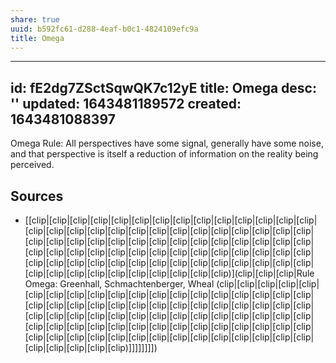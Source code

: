 ```yaml
---
share: true
uuid: b592fc61-d288-4eaf-b0c1-4824109efc9a
title: Omega
---
```

---
id: fE2dg7ZSctSqwQK7c12yE
title: Omega
desc: ''
updated: 1643481189572
created: 1643481088397
---

Omega Rule: All perspectives have some signal, generally have some noise, and that perspective is itself a reduction of information on the reality being perceived. 

## Sources

* [[clip|[clip|[clip|[clip|[clip|[clip|[clip|[clip|[clip|[clip|[clip|[clip|[clip|[clip|[clip|[clip|[clip|[clip|[clip|[clip|[clip|[clip|[clip|[clip|[clip|[clip|[clip|[clip|[clip|[clip|[clip|[clip|[clip|[clip|[clip|[clip|[clip|[clip|[clip|[clip|[clip|[clip|[clip|[clip|[clip|[clip|[clip|[clip|[clip|[clip|[clip|[clip|[clip|[clip|[clip|[clip|[clip|[clip|[clip|[clip|[clip|[clip|[clip|[clip|[clip|[clip|[clip|[clip|[clip|[clip|[clip|[clip|[clip|[clip|[clip|[clip|[clip|[clip|[clip|[clip)](clip|[clip|[clip|Rule Omega: Greenhall, Schmachtenberger, Wheal (clip|[clip|[clip|[clip|[clip|[clip|[clip|[clip|[clip|[clip|[clip|[clip|[clip|[clip|[clip|[clip|[clip|[clip|[clip|[clip|[clip|[clip|[clip|[clip|[clip|[clip|[clip|[clip|[clip|[clip|[clip|[clip|[clip|[clip|[clip|[clip|[clip|[clip|[clip|[clip|[clip|[clip|[clip|[clip|[clip|[clip|[clip|[clip|[clip|[clip|[clip|[clip|[clip|[clip|[clip|[clip|[clip|[clip|[clip|[clip|[clip|[clip|[clip|[clip|[clip|[clip|[clip|[clip|[clip|[clip|[clip|[clip|[clip|[clip|[clip|[clip|[clip|[clip|[clip|[clip)]]]]]]]])
